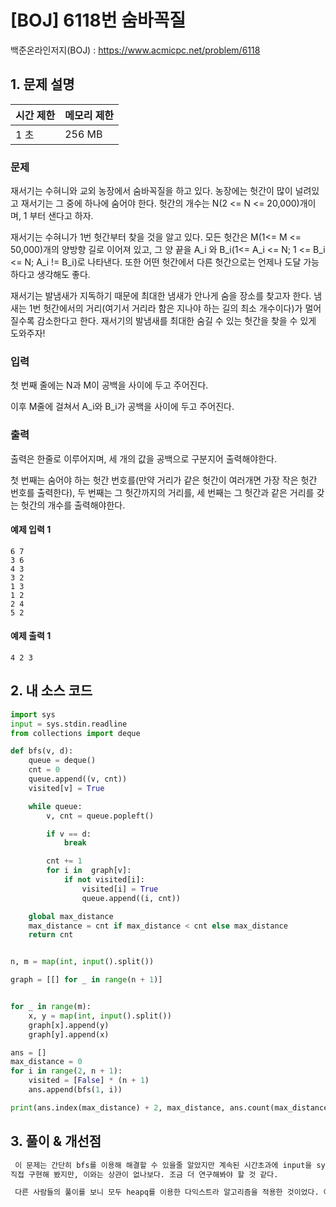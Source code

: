 # [BOJ] 6118번 숨바꼭질

백준온라인저지(BOJ) :  https://www.acmicpc.net/problem/6118



## 1. 문제 설명

| 시간 제한 | 메모리 제한 | 
| :-------- | :---------- |
| 1 초      | 256 MB      | 

### 문제

재서기는 수혀니와 교외 농장에서 숨바꼭질을 하고 있다. 농장에는 헛간이 많이 널려있고 재서기는 그 중에 하나에 숨어야 한다. 헛간의 개수는 N(2 <= N <= 20,000)개이며, 1 부터 샌다고 하자.

재서기는 수혀니가 1번 헛간부터 찾을 것을 알고 있다. 모든 헛간은 M(1<= M <= 50,000)개의 양방향 길로 이어져 있고, 그 양 끝을 A_i 와 B_i(1<= A_i <= N; 1 <= B_i <= N; A_i != B_i)로 나타낸다. 또한 어떤 헛간에서 다른 헛간으로는 언제나 도달 가능하다고 생각해도 좋다.

재서기는 발냄새가 지독하기 때문에 최대한 냄새가 안나게 숨을 장소를 찾고자 한다. 냄새는 1번 헛간에서의 거리(여기서 거리라 함은 지나야 하는 길의 최소 개수이다)가 멀어질수록 감소한다고 한다. 재서기의 발냄새를 최대한 숨길 수 있는 헛간을 찾을 수 있게 도와주자!


### 입력

첫 번째 줄에는 N과 M이 공백을 사이에 두고 주어진다.

이후 M줄에 걸쳐서 A_i와 B_i가 공백을 사이에 두고 주어진다.

### 출력

출력은 한줄로 이루어지며, 세 개의 값을 공백으로 구분지어 출력해야한다.

첫 번째는 숨어야 하는 헛간 번호를(만약 거리가 같은 헛간이 여러개면 가장 작은 헛간 번호를 출력한다), 두 번째는 그 헛간까지의 거리를, 세 번째는 그 헛간과 같은 거리를 갖는 헛간의 개수를 출력해야한다.

#### 예제 입력 1

```
6 7
3 6
4 3
3 2
1 3
1 2
2 4
5 2
```

#### 예제 출력 1

```
4 2 3
```


## 2. 내 소스 코드

```python
import sys
input = sys.stdin.readline
from collections import deque

def bfs(v, d):
    queue = deque()
    cnt = 0
    queue.append((v, cnt))
    visited[v] = True

    while queue:
        v, cnt = queue.popleft()

        if v == d:
            break

        cnt += 1
        for i in  graph[v]:
            if not visited[i]:
                visited[i] = True
                queue.append((i, cnt))

    global max_distance
    max_distance = cnt if max_distance < cnt else max_distance
    return cnt


n, m = map(int, input().split())

graph = [[] for _ in range(n + 1)]


for _ in range(m):
    x, y = map(int, input().split())
    graph[x].append(y)
    graph[y].append(x)

ans = []
max_distance = 0
for i in range(2, n + 1):
    visited = [False] * (n + 1)
    ans.append(bfs(1, i))

print(ans.index(max_distance) + 2, max_distance, ans.count(max_distance))
```



## 3. 풀이 & 개선점

```python
 이 문제는 간단히 bfs를 이용해 해결할 수 있을줄 알았지만 계속된 시간초과에 input을 sys.stdin.readline으로 바꿔도 보고, max값을 찾는 과정도 
직접 구현해 봤지만, 이와는 상관이 없나보다. 조금 더 연구해봐야 할 것 같다. 

 다른 사람들의 풀이를 보니 모두 heapq를 이용한 다익스트라 알고리즘을 적용한 것이었다. 아직 공부가 미흡해 잘 알지 못하는데, 빨리 배우자.
```